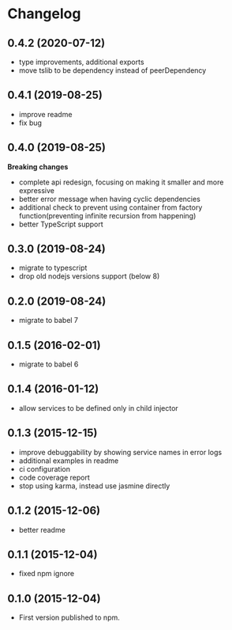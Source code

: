 # Changelog

## 0.4.2 (2020-07-12)
- type improvements, additional exports
- move tslib to be dependency instead of peerDependency

## 0.4.1 (2019-08-25)
- improve readme
- fix bug
 
## 0.4.0 (2019-08-25)
**Breaking changes**

- complete api redesign, focusing on making it smaller and more expressive
- better error message when having cyclic dependencies
- additional check to prevent using container from factory function(preventing infinite recursion from happening)
- better TypeScript support

## 0.3.0 (2019-08-24)
- migrate to typescript
- drop old nodejs versions support (below 8)

## 0.2.0 (2019-08-24)
- migrate to babel 7

## 0.1.5 (2016-02-01)
- migrate to babel 6

## 0.1.4 (2016-01-12)
- allow services to be defined only in child injector

## 0.1.3 (2015-12-15)
- improve debuggability by showing service names in error logs
- additional examples in readme
- ci configuration
- code coverage report
- stop using karma, instead use jasmine directly

## 0.1.2 (2015-12-06)
- better readme

## 0.1.1 (2015-12-04)
- fixed npm ignore 

## 0.1.0 (2015-12-04)
- First version published to npm.
